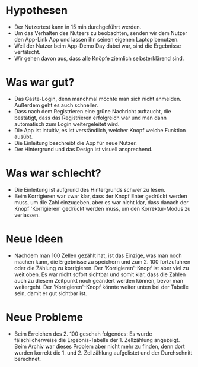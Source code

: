 # Hypothesen

- Der Nutzertest kann in 15 min durchgeführt werden.
- Um das Verhalten des Nutzers zu beobachten, senden wir dem Nutzer den App-Link App und lassen ihn seinen eigenen Laptop benutzen.
- Weil der Nutzer beim App-Demo Day dabei war, sind die Ergebnisse verfälscht.
- Wir gehen davon aus, dass alle Knöpfe ziemlich selbsterklärend sind.

# Was war gut?

- Das Gäste-Login, denn manchmal möchte man sich nicht anmelden. Außerdem geht es auch schneller.
- Dass nach dem Registrieren eine grüne Nachricht auftaucht, die bestätigt, dass das Registrieren erfolgreich war und man dann automatisch zum Login weitergeleitet wird.
- Die App ist intuitiv, es ist verständlich, welcher Knopf welche Funktion ausübt.
- Die Einleitung beschreibt die App für neue Nutzer.
- Der Hintergrund und das Design ist visuell ansprechend.

# Was war schlecht?

- Die Einleitung ist aufgrund des Hintergrunds schwer zu lesen.
- Beim Korrigieren war zwar klar, dass der Knopf Enter gedrückt werden muss, um die Zahl einzugeben, aber es war nicht klar, dass danach der Knopf 'Korrigieren' gedrückt werden muss, um den Korrektur-Modus zu verlassen.

# Neue Ideen

- Nachdem man 100 Zellen gezählt hat, ist das Einzige, was man noch machen kann, die Ergebnisse zu speichern und zum 2. 100 fortzufahren oder die Zählung zu korrigieren. Der 'Korrigieren'-Knopf ist aber viel zu weit oben. Es war nicht sofort sichtbar und somit klar, dass die Zahlen auch zu diesem Zeitpunkt noch geändert werden können, bevor man weitergeht. Der 'Korrigieren'-Knopf könnte weiter unten bei der Tabelle sein, damit er gut sichtbar ist.

# Neue Probleme

- Beim Erreichen des 2. 100 geschah folgendes: Es wurde fälschlicherweise die Ergebnis-Tabelle der 1. Zellzählung angezeigt. Beim Archiv war dieses Problem aber nicht mehr zu finden, denn dort wurden korrekt die 1. und 2. Zellzählung aufgelistet und der Durchschnitt berechnet.
